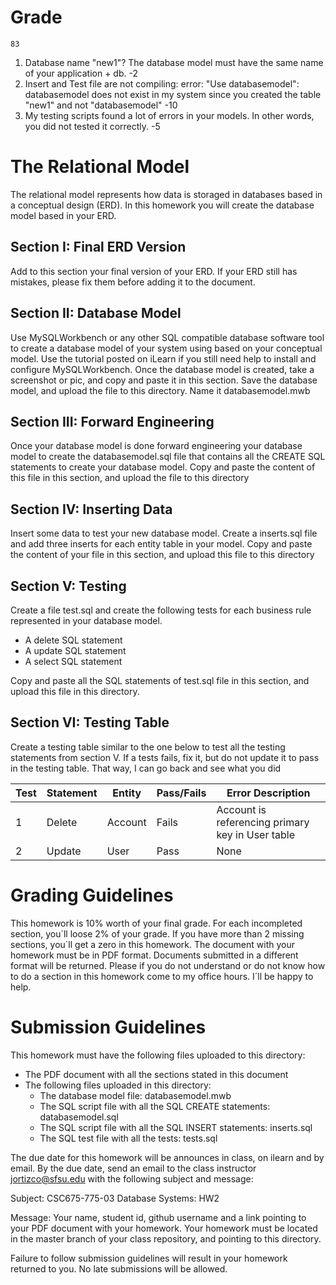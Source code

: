 # Grade

```
83
```
1. Database name "new1"? The database model must have the same name of your application + db. -2
2. Insert and Test file are not compiling: error: "Use databasemodel": databasemodel does not exist in my system since you created the table "new1" and not "databasemodel" -10 
3. My testing scripts found a lot of errors in your models. In other words, you did not tested it correctly. -5



# The Relational Model 

The relational model represents how data is storaged in databases based in a conceptual design (ERD). In this homework you will create the database model based in your ERD. 

## Section I: Final ERD Version 

Add to this section your final version of your ERD. If your ERD still has mistakes, please fix them before adding it to the document. 

## Section II: Database Model 

Use MySQLWorkbench or any other SQL compatible database software tool to create a database model of your system using based on your conceptual model. Use the tutorial posted on iLearn if you still need help to install and configure MySQLWorkbench. Once the database model is created, take a screenshot or pic, and copy and paste it in this section. Save the database model, and upload the file to this directory. Name it databasemodel.mwb

## Section III: Forward Engineering 

Once your database model is done forward engineering your database model to create the databasemodel.sql file that contains all the CREATE SQL statements to create your database model. Copy and paste the content of this file in this section, and upload the file to this directory  

## Section IV: Inserting Data 

Insert some data to test your new database model. Create a inserts.sql file and add three inserts for each entity table in your model. Copy and paste the content of your file in this section, and upload this file to this directory 

## Section V: Testing 

Create a file test.sql and create the following tests for each business rule represented in your database model. 

* A delete SQL statement  
* A update SQL statement  
* A select SQL statement 

Copy and paste all the SQL statements of test.sql file in this section, and upload this file in this directory. 

## Section VI: Testing Table 

Create a testing table similar to the one below to test all the testing statements from section V. If a tests fails, fix it, but do not update it to pass in the testing table. That way, I can go back and see what you did

| Test | Statement |  Entity   |  Pass/Fails |                    Error Description                      |    
|------|-----------|-----------|-------------|-----------------------------------------------------------|
|  1   |   Delete  |  Account  |  Fails      |   Account is referencing primary key in User table        | 
|  2   |   Update  |  User     |  Pass       |                        None                               |

# Grading Guidelines

This homework is 10% worth of your final grade. For each incompleted section, you´ll loose 2% of your grade. If you have more than 2 missing sections, you´ll get a zero in this homework. The document with your homework must be in PDF format. Documents submitted in a different format will be returned. Please if you do not understand or do not know how to do a section in this homework come to my office hours. 
I´ll be happy to help. 

# Submission Guidelines 

This homework must have the following files uploaded to this directory: 

* The PDF document with all the sections stated in this document 
* The following files uploaded in this directory: 
  * The database model file: databasemodel.mwb
  * The SQL script file with all the SQL CREATE statements: databasemodel.sql 
  * The SQL script file with all the SQL INSERT statements: inserts.sql
  * The SQL test file with all the tests: tests.sql

The due date for this homework will be announces in class, on ilearn and by email. By the due date, send an email to the class instructor jortizco@sfsu.edu with the following subject and message: 

Subject: CSC675-775-03 Database Systems: HW2

Message: Your name, student id, github username and a link pointing to your PDF document with your homework. Your homework must be located in the master branch of your class repository, and pointing to this directory. 

Failure to follow submission guidelines will result in your homework returned to you. No late submissions will be allowed. 


  





